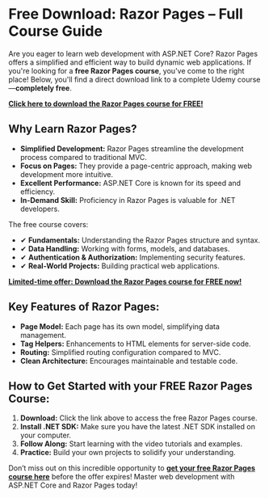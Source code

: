 # Free Download: Razor Pages – Full Course Guide

Are you eager to learn web development with ASP.NET Core? Razor Pages offers a simplified and efficient way to build dynamic web applications. If you're looking for a **free Razor Pages course**, you've come to the right place! Below, you'll find a direct download link to a complete Udemy course—**completely free**.

[**Click here to download the Razor Pages course for FREE!**](https://udemywork.com/razor-pages)

## Why Learn Razor Pages?

*   **Simplified Development:** Razor Pages streamline the development process compared to traditional MVC.
*   **Focus on Pages:**  They provide a page-centric approach, making web development more intuitive.
*   **Excellent Performance:** ASP.NET Core is known for its speed and efficiency.
*   **In-Demand Skill:**  Proficiency in Razor Pages is valuable for .NET developers.

The free course covers:

*   ✔ **Fundamentals:** Understanding the Razor Pages structure and syntax.
*   ✔ **Data Handling:** Working with forms, models, and databases.
*   ✔ **Authentication & Authorization:** Implementing security features.
*   ✔ **Real-World Projects:** Building practical web applications.

[**Limited-time offer: Download the Razor Pages course for FREE now!**](https://udemywork.com/razor-pages)

## Key Features of Razor Pages:

*   **Page Model:**  Each page has its own model, simplifying data management.
*   **Tag Helpers:** Enhancements to HTML elements for server-side code.
*   **Routing:** Simplified routing configuration compared to MVC.
*   **Clean Architecture:** Encourages maintainable and testable code.

## How to Get Started with your FREE Razor Pages Course:

1.  **Download:** Click the link above to access the free Razor Pages course.
2.  **Install .NET SDK:** Make sure you have the latest .NET SDK installed on your computer.
3.  **Follow Along:** Start learning with the video tutorials and examples.
4.  **Practice:**  Build your own projects to solidify your understanding.

Don’t miss out on this incredible opportunity to **[get your free Razor Pages course here](https://udemywork.com/razor-pages)** before the offer expires! Master web development with ASP.NET Core and Razor Pages today!
